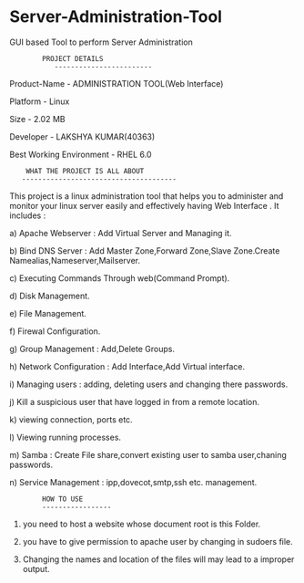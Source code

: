 # Server-Administration-Tool
GUI based Tool to perform Server Administration


	
			PROJECT DETAILS
      		   ------------------------

Product-Name                    -     ADMINISTRATION TOOL(Web Interface)

Platform                        -     Linux       
 
Size                          	-    2.02 MB
 
Developer                   	-    LAKSHYA KUMAR(40363)
 
Best Working Environment      	-     RHEL 6.0
                   
		WHAT THE PROJECT IS ALL ABOUT
	   --------------------------------------

This project is a linux administration tool that helps you to administer and monitor your linux server easily and effectively having Web Interface . 
It includes : 

a) Apache Webserver : Add Virtual Server and Managing it.

b) Bind DNS Server : Add Master Zone,Forward Zone,Slave Zone.Create Namealias,Nameserver,Mailserver.

c) Executing Commands Through web(Command Prompt).

d) Disk Management.

e) File Management.

f) Firewal Configuration.

g) Group Management : Add,Delete Groups.

h) Network Configuration : Add Interface,Add Virtual interface.

i) Managing users  : adding, deleting users and changing there passwords.

j) Kill a suspicious user that have logged in from a remote location.

k) viewing connection, ports etc.

l) Viewing running processes.

m) Samba : Create File share,convert existing user to samba user,chaning passwords.

n) Service Management : ipp,dovecot,smtp,ssh etc. management. 
 

			HOW TO USE
		    -----------------

1) you need to host a website whose document root is this Folder. 

2) you have to give permission to apache user by changing in sudoers file.
      
3) Changing the names and location of the files will may lead to a improper output.

                          
			


    
